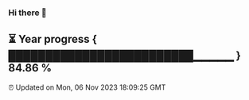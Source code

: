 ### Hi there 👋
⏳ Year progress { █████████████████████████▁▁▁▁▁ } 84.86 %
---
⏰ Updated on Mon, 06 Nov 2023 18:09:25 GMT

